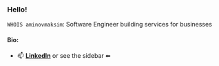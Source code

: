 ### Hello!

`WHOIS aminovmaksim`: Software Engineer building services for businesses

#### Bio:
 - 📫 **[LinkedIn](https://www.linkedin.com/in/aminovmaksim)** or see the sidebar ⬅
